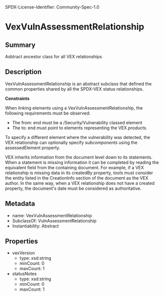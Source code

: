 SPDX-License-Identifier: Community-Spec-1.0

# VexVulnAssessmentRelationship

## Summary

Asbtract ancestor class for all VEX relationships

## Description

VexVulnAssessmentRelationship is an abstract subclass that defined the common
properties shared by all the SPDX-VEX status relationships.

**Constraints**

When linking elements using a VexVulnAssessmentRelationship, the following
requirements must be observed:

- The from: end must be a /Security/Vulnerability classed element
- The to: end must point to elements representing the VEX _products_.

To specify a different element where the vulnerability was detected, the VEX
relationship can optionally specify _subcomponents_ using the assessedElement
property.

VEX inherits information from the document level down to its statements. When a
statement is missing information it can be completed by reading the equivalent
field from the containing document. For example, if a VEX relationship is
missing data in its createdBy property, tools must consider the entity
listed in the CreationInfo section of the document as the VEX author.
In the same way, when a VEX relationship does not have a created property,
the document's date must be considered as authoritative.

## Metadata

- name: VexVulnAssessmentRelationship
- SubclassOf: VulnAssessmentRelationship
- Instantiability: Abstract

## Properties

- vexVersion
  - type: xsd:string
  - minCount: 0
  - maxCount: 1
- statusNotes
  - type: xsd:string
  - minCount: 0
  - maxCount: 1
